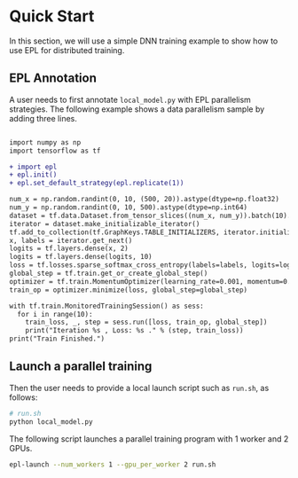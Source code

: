 # Quick Start

In this section, we will use a simple DNN training example to show
how to use EPL for distributed training.

## EPL Annotation

A user needs to first annotate `local_model.py` with EPL parallelism
strategies. The following example shows a data parallelism sample by adding
three lines.


```diff

import numpy as np
import tensorflow as tf

+ import epl
+ epl.init()
+ epl.set_default_strategy(epl.replicate(1))

num_x = np.random.randint(0, 10, (500, 20)).astype(dtype=np.float32)
num_y = np.random.randint(0, 10, 500).astype(dtype=np.int64)
dataset = tf.data.Dataset.from_tensor_slices((num_x, num_y)).batch(10).repeat(1)
iterator = dataset.make_initializable_iterator()
tf.add_to_collection(tf.GraphKeys.TABLE_INITIALIZERS, iterator.initializer)
x, labels = iterator.get_next()
logits = tf.layers.dense(x, 2)
logits = tf.layers.dense(logits, 10)
loss = tf.losses.sparse_softmax_cross_entropy(labels=labels, logits=logits)
global_step = tf.train.get_or_create_global_step()
optimizer = tf.train.MomentumOptimizer(learning_rate=0.001, momentum=0.9)
train_op = optimizer.minimize(loss, global_step=global_step)

with tf.train.MonitoredTrainingSession() as sess:
  for i in range(10):
    train_loss, _, step = sess.run([loss, train_op, global_step])
    print("Iteration %s , Loss: %s ." % (step, train_loss))
print("Train Finished.")

```


## Launch a parallel training

Then the user needs to provide a local launch script such as `run.sh`, as follows:

```bash
# run.sh
python local_model.py
```
The following script launches a parallel training program with 1 worker and 2 GPUs.

```bash
epl-launch --num_workers 1 --gpu_per_worker 2 run.sh
```
